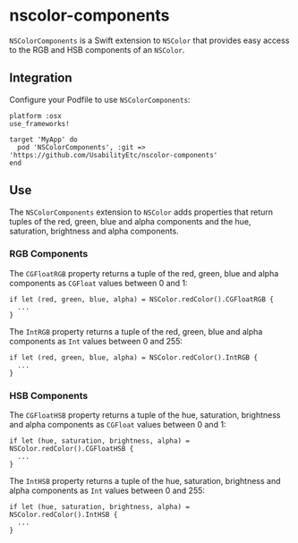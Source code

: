 # nscolor-components

`NSColorComponents` is a Swift extension to `NSColor` that provides easy access to the RGB and HSB components of an `NSColor`.

## Integration

Configure your Podfile to use `NSColorComponents`:

```
platform :osx
use_frameworks!

target 'MyApp' do
  pod 'NSColorComponents', :git => 'https://github.com/UsabilityEtc/nscolor-components'
end
```

## Use

The `NSColorComponents` extension to `NSColor` adds properties that return tuples of the red, green, blue and alpha components and the hue, saturation, brightness and alpha components.

### RGB Components

The `CGFloatRGB` property returns a tuple of the red, green, blue and alpha components as `CGFloat` values between 0 and 1:

```
if let (red, green, blue, alpha) = NSColor.redColor().CGFloatRGB {
  ...
}
```

The `IntRGB` property returns a tuple of the red, green, blue and alpha components as `Int` values between 0 and 255:

```
if let (red, green, blue, alpha) = NSColor.redColor().IntRGB {
  ...
}
```

### HSB Components

The `CGFloatHSB` property returns a tuple of the hue, saturation, brightness and alpha components as `CGFloat` values between 0 and 1:

```
if let (hue, saturation, brightness, alpha) = NSColor.redColor().CGFloatHSB {
  ...
}
```

The `IntHSB` property returns a tuple of the hue, saturation, brightness and alpha components as `Int` values between 0 and 255:

```
if let (hue, saturation, brightness, alpha) = NSColor.redColor().IntHSB {
  ...
}
```
